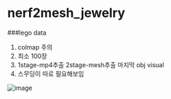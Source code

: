 # nerf2mesh_jewelry

###lego data

1. colmap 주의
2. 최소 100장
3. 1stage-mp4추출 2stage-mesh추출 마지막 obj visual
4. 스무딩이 따로 필요해보임

![image](https://github.com/shiny0510/nerf2mesh_jewelry/assets/85111065/14794988-218d-4ea7-8bb2-8a2e2e0ef771)
